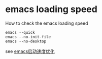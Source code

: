 # emacs loading speed

How to check the emacs loading speed
``` shell
emacs --quick
emacs --no-init-file
emacs --no-desktop
```
see [emacs启动速度优化](http://blog.kankanan.com/article/emacs-542f52a8901f5ea64f185316.html)
